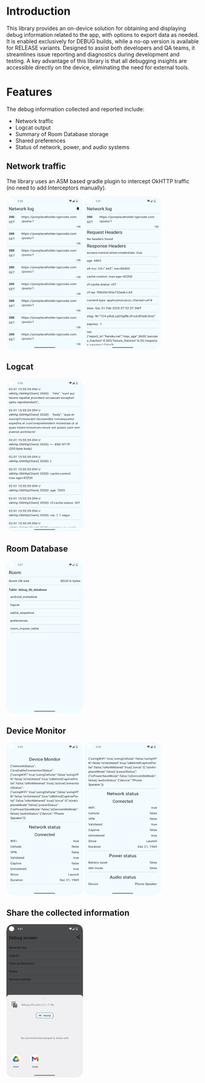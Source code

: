# Introduction

This library provides an on-device solution for obtaining and displaying debug information 
related to the app, with options to export data as needed. It is enabled exclusively for 
DEBUG builds, while a no-op version is available for RELEASE variants. Designed to assist 
both developers and QA teams, it streamlines issue reporting and diagnostics during 
development and testing. A key advantage of this library is that all debugging insights 
are accessible directly on the device, eliminating the need for external tools.

# Features

The debug information collected and reported include:

- Network traffic
- Logcat output
- Summary of Room Database storage
- Shared preferences
- Status of network, power, and audio systems

## Network traffic

The library uses an ASM based gradle plugin to intercept OkHTTP traffic (no need to add Interceptors manually).

<img src="assets/net1.png" alt="Traffic log" width="200" height="400">
<img src="assets/net2.png" alt="Details" width="200" height="400">

## Logcat

<img src="assets/logcat.png" alt="Logcat output" width="200" height="400">

## Room Database

<img src="assets/room.png" alt="Room DB" width="200" height="400">

## Device Monitor

<img src="assets/devmon1.png" alt="Network Monitor" width="200" height="400">
<img src="assets/devmon2.png" alt="Power and Audio" width="200" height="400">

## Share the collected information

<img src="assets/share.png" alt="Share debug information" width="200" height="400">
